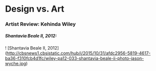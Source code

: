 # Design vs. Art
### Artist Review: Kehinda Wiley
##### Shantavia Beale II, 2012:
! [Shantavia Beale II, 2012]
(http://cbsnews1.cbsistatic.com/hub/i/2015/10/31/afdc2956-5819-4617-ba36-f310fcb4d1fc/wiley-pa12-033-shantavia-beale-ii-photo-jason-wyche.jpg)

